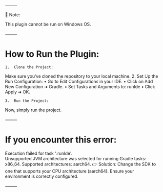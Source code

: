
⸻

🚫 Note:

This plugin cannot be run on Windows OS.

⸻

# How to Run the Plugin:
	1.	Clone the Project:
Make sure you’ve cloned the repository to your local machine.
	2.	Set Up the Run Configuration:
	•	Go to Edit Configurations in your IDE.
	•	Click on Add New Configuration ➔ Gradle.
	•	Set Tasks and Arguments to: runIde
  •	Click Apply ➔ OK.

	3.	Run the Project:
Now, simply run the project.

⸻

# If you encounter this error:
Execution failed for task ':runIde'.  
Unsupported JVM architecture was selected for running Gradle tasks: x86_64. Supported architectures: aarch64.
👉 Solution:
Change the SDK to one that supports your CPU architecture (aarch64). Ensure your environment is correctly configured.

⸻
